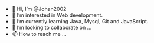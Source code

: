 - 👋 Hi, I’m @Johan2002
- 👀 I’m interested in Web development.
- 🌱 I’m currently learning Java, Mysql, Git and JavaScript.
- 💞️ I’m looking to collaborate on ...
- 📫 How to reach me ...

<!---
Johan2002/Johan2002 is a ✨ special ✨ repository because its `README.md` (this file) appears on your GitHub profile.
You can click the Preview link to take a look at your changes.
--->
